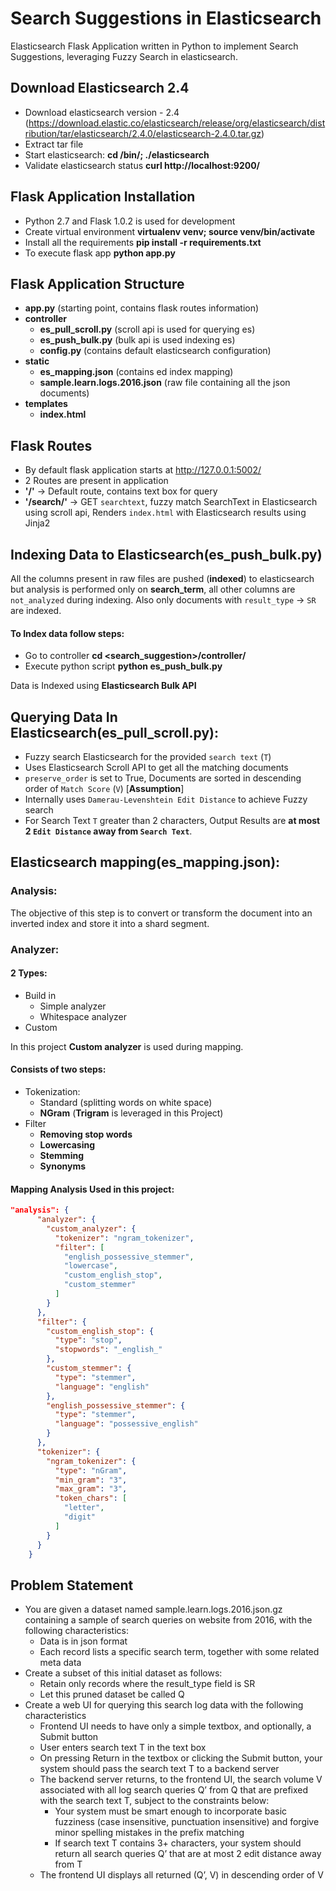 # Search Suggestions in Elasticsearch

Elasticsearch Flask Application written in Python to implement Search Suggestions, leveraging Fuzzy Search in elasticsearch.

## Download Elasticsearch 2.4

* Download elasticsearch version - 2.4 (https://download.elastic.co/elasticsearch/release/org/elasticsearch/distribution/tar/elasticsearch/2.4.0/elasticsearch-2.4.0.tar.gz)
* Extract tar file
* Start elasticsearch: **cd <tar extract>/bin/; ./elasticsearch**
* Validate elasticsearch status **curl http://localhost:9200/** 


## Flask Application Installation
* Python 2.7 and Flask 1.0.2 is used for development
* Create virtual environment **virtualenv venv; source venv/bin/activate**
* Install all the requirements **pip install -r requirements.txt**
* To execute flask app **python app.py**


## Flask Application Structure
* **app.py** (starting point, contains flask routes information)
* **controller** 
    * **es_pull_scroll.py** (scroll api is used for querying es)
    * **es_push_bulk.py** (bulk api is used indexing es)
    * **config.py** (contains default elasticsearch configuration)
* **static** 
    * **es_mapping.json** (contains ed index mapping)
    * **sample.learn.logs.2016.json** (raw file containing all the json documents)
* **templates** 
    * **index.html**


## Flask Routes
* By default flask application starts at http://127.0.0.1:5002/ 
* 2 Routes are present in application
* **'/'** 			            -> Default route, contains text box for query
* **'/search/<searchtext>'** 	-> GET `searchtext`, fuzzy match SearchText in Elasticsearch using scroll api, Renders `index.html` with Elasticsearch results using Jinja2


## Indexing Data to Elasticsearch(es_push_bulk.py)

All the columns present in raw files are pushed (**indexed**) to elasticsearch but analysis is performed only on **search_term**, all other columns are `not_analyzed` during indexing. Also only documents with `result_type` -> `SR` are indexed.

#### To Index data follow steps:
* Go to controller **cd <search_suggestion>/controller/**
* Execute python script **python es_push_bulk.py**

Data is Indexed using **Elasticsearch Bulk API**


## Querying Data In Elasticsearch(es_pull_scroll.py):
* Fuzzy search Elasticsearch for the provided `search text` (`T`)
* Uses Elasticsearch Scroll API to get all the matching documents
* `preserve_order` is set to True, Documents are sorted in descending order of `Match Score` (`V`) [**Assumption**]
* Internally uses `Damerau-Levenshtein Edit Distance` to achieve Fuzzy search
* For Search Text `T` greater than 2 characters, Output Results are **at most 2 `Edit Distance` away from `Search Text`**.


## Elasticsearch mapping(es_mapping.json):

### Analysis:
The objective of this step is to convert or transform the document into an inverted index and store it into a shard segment. 

### Analyzer:

#### 2 Types:

* Build in
    * Simple analyzer
    * Whitespace analyzer
* Custom


In this project **Custom analyzer** is used during mapping.

#### Consists of two steps:
* Tokenization:
    * Standard (splitting words on white space)
    * **NGram** (**Trigram** is leveraged in this Project)
* Filter
    * **Removing stop words**
    * **Lowercasing**
    * **Stemming**
    * **Synonyms**

#### Mapping Analysis Used in this project: 

```json
"analysis": {
      "analyzer": {
        "custom_analyzer": {
          "tokenizer": "ngram_tokenizer",
          "filter": [
            "english_possessive_stemmer",
            "lowercase",
            "custom_english_stop",
            "custom_stemmer"
          ]
        }
      },
      "filter": {
        "custom_english_stop": {
          "type": "stop",
          "stopwords": "_english_"
        },
        "custom_stemmer": {
          "type": "stemmer",
          "language": "english"
        },
        "english_possessive_stemmer": {
          "type": "stemmer",
          "language": "possessive_english"
        }
      },
      "tokenizer": {
        "ngram_tokenizer": {
          "type": "nGram",
          "min_gram": "3",
          "max_gram": "3",
          "token_chars": [
            "letter",
            "digit"
          ]
        }
      }
    }

```

## Problem Statement

* You are given a dataset named sample.learn.logs.2016.json.gz containing a sample of search queries on website from 2016, with the following characteristics:
    * Data is in json format
    * Each record lists a specific search term, together with some related meta data
* Create a subset of this initial dataset as follows:
    * Retain only records where the result_type field is SR
    * Let this pruned dataset be called Q
* Create a web UI for querying this search log data with the following characteristics
    * Frontend UI needs to have only a simple textbox, and optionally, a Submit button
    * User enters search text T in the text box
    * On pressing Return in the textbox or clicking the Submit button, your system should pass the search text T to a backend server
    * The backend server returns, to the frontend UI, the search volume V associated with all log search queries Q’ from Q that are prefixed with the search text T, subject to the constraints below:
        * Your system must be smart enough to incorporate basic fuzziness (case insensitive, punctuation insensitive) and forgive minor spelling mistakes in the prefix matching
        * If search text T contains 3+ characters, your system should return all search queries Q’ that are at most 2 edit distance away from T
    * The frontend UI displays all returned (Q’, V) in descending order of V